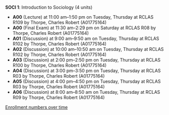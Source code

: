 **SOCI 1**: Introduction to Sociology (4 units)

- **A00** (Lecture) at 11:00 am–1:50 pm on Tuesday, Thursday at RCLAS R109 by Thorpe, Charles Robert (A01775164)
- **A00** (Final Exam) at 11:30 am–2:29 pm on Saturday at RCLAS R08 by Thorpe, Charles Robert (A01775164)
- **A01** (Discussion) at 9:00 am–9:50 am on Tuesday, Thursday at RCLAS R102 by Thorpe, Charles Robert (A01775164)
- **A02** (Discussion) at 10:00 am–10:50 am on Tuesday, Thursday at RCLAS R102 by Thorpe, Charles Robert (A01775164)
- **A03** (Discussion) at 2:00 pm–2:50 pm on Tuesday, Thursday at RCLAS R100 by Thorpe, Charles Robert (A01775164)
- **A04** (Discussion) at 3:00 pm–3:50 pm on Tuesday, Thursday at RCLAS R03 by Thorpe, Charles Robert (A01775164)
- **A05** (Discussion) at 4:00 pm–4:50 pm on Tuesday, Thursday at RCLAS R03 by Thorpe, Charles Robert (A01775164)
- **A06** (Discussion) at 8:00 am–8:50 am on Tuesday, Thursday at RCLAS R09 by Thorpe, Charles Robert (A01775164)

[Enrollment numbers over time](./SOCI1.tsv)
